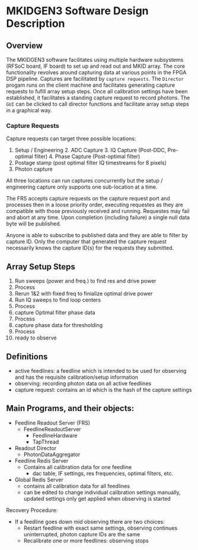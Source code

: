 # MKIDGEN3 Software Design Description

## Overview
The MKIDGEN3 software facilitates using multiple hardware subsystems (RFSoC board, IF board) to set up and read out and MKID array. 
The core functionality revolves around capturing data at various points in the FPGA DSP pipeline.
Captures are facilitated by `capture requests`. The `Director` progam runs on the client machine and facilitates
generating capture requests to fufill array setup steps. Once all calibration settings have been established, it facilitates
a standing capture request to record photons. The `GUI` can be clicked to call director functions and facilitate
array setup steps in a graphical way. 

### Capture Requests
Capture requests can target three possible locations:
1. Setup / Engineering
   2. ADC Capture
   3. IQ Capture (Post-DDC, Pre-optimal filter)
   4. Phase Capture (Post-optimal filter)
2. Postage stamp (post optimal filter IQ timestreams for 8 pixels)
3. Photon capture

All three locations can run captures concurrently but the setup / engineering capture only supports
one sub-location at a time.

The FRS accepts capture requests on the capture request port and processes then in a loose priority order, executing requestes as they are 
compatible with those previously received and running. Requestes may fail and abort at any time. Upon completion 
(including failure) a single null data byte will be published. 

Anyone is able to subscribe to published data and they are able to filter by capture ID. Only the computer that generated
the capture request necessarily knows the capture ID(s) for the requests they submitted.



## Array Setup Steps
1. Run sweeps (power and freq.) to find res and drive power
2. Process
3. Rerun 1&2 with fixed freq to finialize optimal drive power
4. Run IQ sweeps to find loop centers
5. Process
6. capture Optimal filter phase data
7. Process
8. capture phase data for thresholding
9. Process
10. ready to observe

## Definitions
- active feedlines: a feedline which is intended to be used for observing and has the requisite calibration/setup information
- observing: recording photon data on all active feedlines 
- capture request: contains an id which is the hash of the capture settings

## Main Programs, and their objects:
- Feedline Readout Server (FRS)
  - FeedlineReadoutServer
    - FeedlineHardware
    - TapThread
- Readout Director
  - PhotonDataAggregator
- Feedline Redis Server
  - Contains all calibration data for one feedline
    - dac table, IF settings, res frequencies, optimal filters, etc.
- Global Redis Server
  - contains all calibration data for all feedlines
  - can be edited to change individual calibration settings manually, updated settings only get applied when observing is started



Recovery Procedure:
- If a feedline goes down mid observing there are two choices:
  - Restart feedline with exact same settings, observing continues uninterrupted, photon capture IDs are the same
  - Recalibrate one or more feedlines: observing stops 
